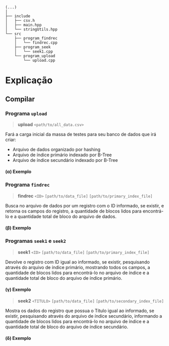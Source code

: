 <!--
documentar
instruções
e mais
-->

```
(...)
│
├── include
│   ├── csv.h
│   ├── main.hpp
│   └── stringUtils.hpp
└── src
    ├── program_findrec
    │   └── findrec.cpp
    ├── program_seek
    │   └── seek1.cpp
    └── program_upload
        └── upload.cpp
```

# Explicação



## Compilar



### Programa `upload`
> **upload** `<path/to/all_data.csv>`

Fará a carga inicial da massa de testes para seu banco de dados que irá criar:
  + Arquivo de dados organizado por hashing
  + Arquivo de índice primário indexado por B-Tree
  + Arquivo de índice secundário indexado por B-Tree

#### (α) Exemplo



### Programa `findrec`
> **findrec** `<ID>` `[path/to/data_file]` `[path/to/primary_index_file]`

Busca no arquivo de dados por um registro com o ID informado, se existir, e retorna os campos do registro, a quantidade de blocos lidos para encontrá-lo e a quantidade total de bloco do arquivo de dados.

#### (β) Exemplo



### Programas `seek1` e `seek2`
> **seek1** `<ID>` `[path/to/data_file]` `[path/to/primary_index_file]`

Devolve o registro com ID igual ao informado, se existir, pesquisando através do arquivo de índice primário, mostrando todos os campos, a quantidade de blocos lidos para encontrá-lo no arquivo de índice e a quantidade total de bloco do arquivo de índice primário.

#### (γ) Exemplo



> **seek2** `<TITULO>` `[path/to/data_file]` `[path/to/secondary_index_file]`

Mostra os dados do registro que possua o Título igual ao informado, se existir, pesquisando através do arquivo de índice secundário, informando a quantidade de blocos lidos para encontrá-lo no arquivo de índice e a quantidade total de bloco do arquivo de índice secundário.


#### (δ) Exemplo
